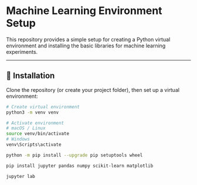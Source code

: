 # Machine Learning Environment Setup

This repository provides a simple setup for creating a Python virtual environment and installing the basic libraries for machine learning experiments.

---

## 🚀 Installation

Clone the repository (or create your project folder), then set up a virtual environment:

```bash
# Create virtual environment
python3 -m venv venv

# Activate environment
# macOS / Linux
source venv/bin/activate
# Windows
venv\Scripts\activate

python -m pip install --upgrade pip setuptools wheel

pip install jupyter pandas numpy scikit-learn matplotlib

jupyter lab

